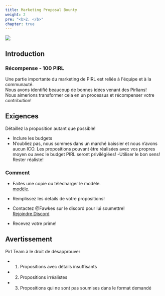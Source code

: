 ```yaml
---
title: Marketing Proposal Bounty
weight: 2
pre: "<b>2. </b>"
chapter: true
---
```


![](/images_headers/marketing.png)


## Introduction

### Récompense - 100 PIRL


Une partie importante du marketing de PIRL est reliée à l'équipe et à la communauté.  
Nous avons identifié beaucoup de bonnes idées venant des Pirlians!  
Nous aimerions transformer cela en un  processus  et récompenser votre contribution!   


## Exigences

Détaillez la proposition autant que possible!

- Inclure les budgets  
- N’oubliez pas, 
  nous sommes dans un marché baissier et nous n’avons aucun ICO. Les propositions pouvant être réalisées avec vos propres moyen ou avec le budget PIRL seront privilégiées! 
-Utiliser le bon sens! Rester réaliste!

### Comment

- Faites une copie ou télécharger le modèle.  
 [modèle](https://docs.google.com/document/d/1LVEAML2oLC2eHee72cmlZ1T-yTH56anE6WBncbOd4kw/edit?usp=sharing).

- Remplissez les details de votre propositions!

- Contactez @Fawkes sur le discord pour lui soumettre!  
 [Rejoindre Discord](https://discord.gg/3WXkUt9)

- Recevez votre prime!

## Avertissement

Pirl Team à le droit de désapprouver  
- 1. Propositions avec détails insuffisants
- 2. Propositions irréalistes
- 3. Propositions qui ne sont pas soumises dans le format demandé 



